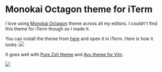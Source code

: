 # Monokai Octagon theme for iTerm
I love using [Monokai Octagon](https://www.monokai.pro/vscode/) theme across all my editors. I couldn't find this theme for iTerm though so I made it.

You can install the theme from [here](https://cdn.rawgit.com/nikitavoloboev/my-mac-os/master/iterm/Monokai%20Octagon.itermcolors) and open it in iTerm. Here is how it looks:
![](https://i.imgur.com/xATjY1S.png)

It goes well with [Pure Zsh theme](https://github.com/sindresorhus/pure) and [Ayu theme for Vim](https://github.com/ayu-theme/ayu-vim).

![](https://i.imgur.com/WQNfyfO.png)
